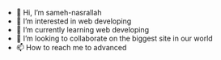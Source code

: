- 👋 Hi, I’m sameh-nasrallah
- 👀 I’m interested in web developing
- 🌱 I’m currently learning web developing
- 💞️ I’m looking to collaborate on the biggest site in our world
- 📫 How to reach me to advanced

<!---
sameh-nasrallah/sameh-nasrallah is a ✨ special ✨ repository because its `README.md` (this file) appears on your GitHub profile.
You can click the Preview link to take a look at your changes.
--->
